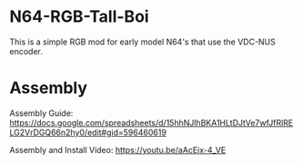 # N64-RGB-Tall-Boi
This is a simple RGB mod for early model N64's that use the VDC-NUS encoder.

# Assembly
Assembly Guide: https://docs.google.com/spreadsheets/d/15hhNJlhBKA1HLtDJtVe7wfJfRlRELG2VrDGQ66n2hy0/edit#gid=596460619

Assembly and Install Video: 
https://youtu.be/aAcEjx-4_VE
